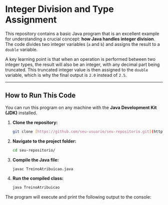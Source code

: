 # Integer Division and Type Assignment

This repository contains a basic Java program that is an excellent example for understanding a crucial concept: **how Java handles integer division**. The code divides two integer variables (`a` and `b`) and assigns the result to a `double` variable.

A key learning point is that when an operation is performed between two integer types, the result will also be an integer, with any decimal part being truncated. This truncated integer value is then assigned to the `double` variable, which is why the final output is `2.0` instead of `2.5`.

---

## How to Run This Code

You can run this program on any machine with the **Java Development Kit (JDK)** installed.

1.  **Clone the repository:**
    ```sh
    git clone [https://github.com/seu-usuario/seu-repositorio.git](https://github.com/seu-usuario/seu-repositorio.git)
    ```

2.  **Navigate to the project folder:**
    ```sh
    cd seu-repositorio/
    ```

3.  **Compile the Java file:**
    ```sh
    javac TreinoAtribuicao.java
    ```

4.  **Run the compiled class:**
    ```sh
    java TreinoAtribuicao
    ```

The program will execute and print the following output to the console:
